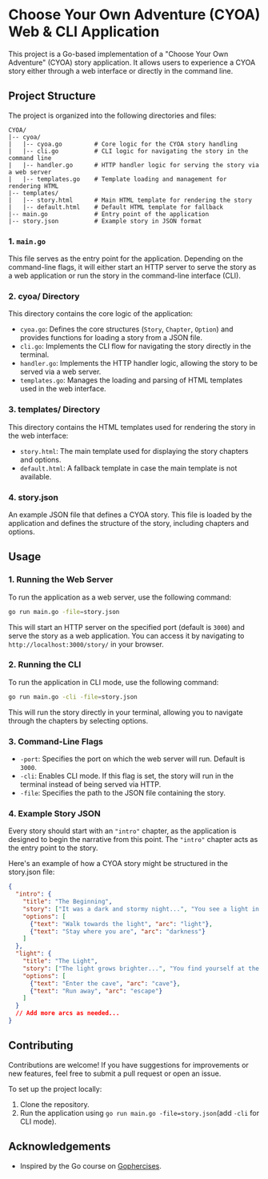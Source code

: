 # Choose Your Own Adventure (CYOA) Web & CLI Application

This project is a Go-based implementation of a "Choose Your Own Adventure" (CYOA) story application. It allows users to experience a CYOA story either through a web interface or directly in the command line.

## Project Structure

The project is organized into the following directories and files:

``` plaintext
CYOA/
|-- cyoa/
|   |-- cyoa.go         # Core logic for the CYOA story handling
|   |-- cli.go          # CLI logic for navigating the story in the command line
|   |-- handler.go      # HTTP handler logic for serving the story via a web server
|   |-- templates.go    # Template loading and management for rendering HTML
|-- templates/
|   |-- story.html      # Main HTML template for rendering the story
|   |-- default.html    # Default HTML template for fallback
|-- main.go             # Entry point of the application
|-- story.json          # Example story in JSON format
```
### 1. `main.go`

This file serves as the entry point for the application. Depending on the command-line flags, it will either start an HTTP server to serve the story as a web application or run the story in the command-line interface (CLI).

### 2. cyoa/ Directory

This directory contains the core logic of the application:

- `cyoa.go`: Defines the core structures (`Story`, `Chapter`, `Option`) and provides functions for loading a story from a JSON file.
- `cli.go`: Implements the CLI flow for navigating the story directly in the terminal.
- `handler.go`: Implements the HTTP handler logic, allowing the story to be served via a web server.
- `templates.go`: Manages the loading and parsing of HTML templates used in the web interface.

### 3. templates/ Directory

This directory contains the HTML templates used for rendering the story in the web interface:

- `story.html`: The main template used for displaying the story chapters and options.
- `default.html`: A fallback template in case the main template is not available.

### 4. story.json

An example JSON file that defines a CYOA story. This file is loaded by the application and defines the structure of the story, including chapters and options.

## Usage

### 1. Running the Web Server
To run the application as a web server, use the following command:
```bash
go run main.go -file=story.json
```
This will start an HTTP server on the specified port (default is `3000`) and serve the story as a web application. You can access it by navigating to `http://localhost:3000/story/` in your browser.

### 2. Running the CLI

To run the application in CLI mode, use the following command:
```bash
go run main.go -cli -file=story.json
```
This will run the story directly in your terminal, allowing you to navigate through the chapters by selecting options.

### 3. Command-Line Flags

- `-port`: Specifies the port on which the web server will run. Default is `3000`.
- `-cli`: Enables CLI mode. If this flag is set, the story will run in the terminal instead of being served via HTTP.
- `-file`: Specifies the path to the JSON file containing the story.

### 4. Example Story JSON
Every story should start with an `"intro"` chapter, as the application is designed to begin the narrative from this point. The `"intro"` chapter acts as the entry point to the story.

Here's an example of how a CYOA story might be structured in the story.json file:

```json
{
  "intro": {
    "title": "The Beginning",
    "story": ["It was a dark and stormy night...", "You see a light in the distance."],
    "options": [
      {"text": "Walk towards the light", "arc": "light"},
      {"text": "Stay where you are", "arc": "darkness"}
    ]
  },
  "light": {
    "title": "The Light",
    "story": ["The light grows brighter...", "You find yourself at the entrance of a cave."],
    "options": [
      {"text": "Enter the cave", "arc": "cave"},
      {"text": "Run away", "arc": "escape"}
    ]
  }
  // Add more arcs as needed...
}
```
## Contributing

Contributions are welcome! If you have suggestions for improvements or new features, feel free to submit a pull request or open an issue.

To set up the project locally:

1. Clone the repository.
2. Run the application using `go run main.go -file=story.json`(add `-cli` for CLI mode).

## Acknowledgements

- Inspired by the Go course on [Gophercises](https://gophercises.com/).
